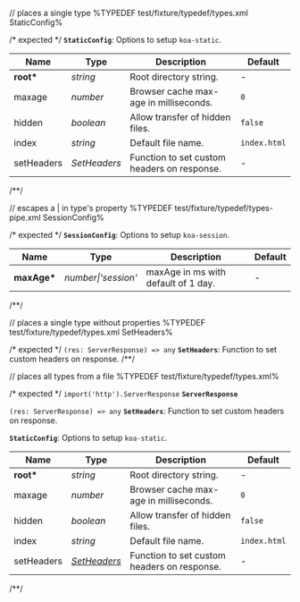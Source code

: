 // places a single type
%TYPEDEF test/fixture/typedef/types.xml StaticConfig%

/* expected */
__<a name="staticconfig">`StaticConfig`</a>__: Options to setup `koa-static`.

|    Name    |     Type     |                 Description                 |   Default    |
| ---------- | ------------ | ------------------------------------------- | ------------ |
| __root*__  | _string_     | Root directory string.                      | -            |
| maxage     | _number_     | Browser cache max-age in milliseconds.      | `0`          |
| hidden     | _boolean_    | Allow transfer of hidden files.             | `false`      |
| index      | _string_     | Default file name.                          | `index.html` |
| setHeaders | _SetHeaders_ | Function to set custom headers on response. | -            |
/**/

// escapes a | in type's property
%TYPEDEF test/fixture/typedef/types-pipe.xml SessionConfig%

/* expected */
__<a name="sessionconfig">`SessionConfig`</a>__: Options to setup `koa-session`.

|    Name     |        Type         |             Description             | Default |
| ----------- | ------------------- | ----------------------------------- | ------- |
| __maxAge*__ | _number\|'session'_ | maxAge in ms with default of 1 day. | -       |
/**/

// places a single type without properties
%TYPEDEF test/fixture/typedef/types.xml SetHeaders%

/* expected */
`(res: ServerResponse) => any` __<a name="setheaders">`SetHeaders`</a>__: Function to set custom headers on response.
/**/

// places all types from a file
%TYPEDEF test/fixture/typedef/types.xml%

/* expected */
`import('http').ServerResponse` __<a name="serverresponse">`ServerResponse`</a>__

`(res: ServerResponse) => any` __<a name="setheaders">`SetHeaders`</a>__: Function to set custom headers on response.

__<a name="staticconfig">`StaticConfig`</a>__: Options to setup `koa-static`.

|    Name    |            Type             |                 Description                 |   Default    |
| ---------- | --------------------------- | ------------------------------------------- | ------------ |
| __root*__  | _string_                    | Root directory string.                      | -            |
| maxage     | _number_                    | Browser cache max-age in milliseconds.      | `0`          |
| hidden     | _boolean_                   | Allow transfer of hidden files.             | `false`      |
| index      | _string_                    | Default file name.                          | `index.html` |
| setHeaders | [_SetHeaders_](#setheaders) | Function to set custom headers on response. | -            |
/**/